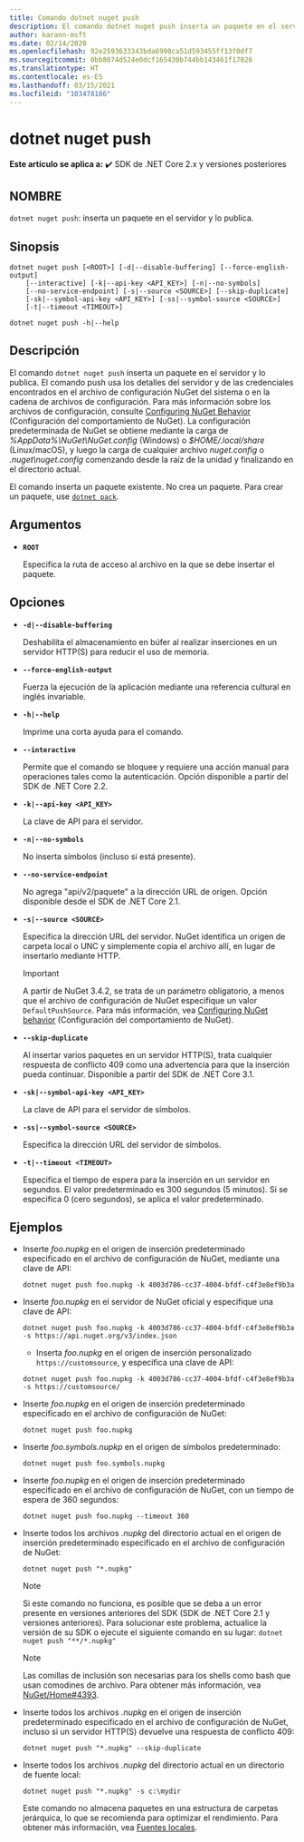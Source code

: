 ```yaml
---
title: Comando dotnet nuget push
description: El comando dotnet nuget push inserta un paquete en el servidor y lo publica.
author: karann-msft
ms.date: 02/14/2020
ms.openlocfilehash: 92e2593633343bda6990ca51d593455ff13f0df7
ms.sourcegitcommit: 0bb8074d524e0dcf165430b744bb143461f17026
ms.translationtype: HT
ms.contentlocale: es-ES
ms.lasthandoff: 03/15/2021
ms.locfileid: "103478186"
---
```

# <a name="dotnet-nuget-push"></a>dotnet nuget push

**Este artículo se aplica a:** ✔️ SDK de .NET Core 2.x y versiones posteriores

## <a name="name"></a>NOMBRE

`dotnet nuget push`: inserta un paquete en el servidor y lo publica.

## <a name="synopsis"></a>Sinopsis

```dotnetcli
dotnet nuget push [<ROOT>] [-d|--disable-buffering] [--force-english-output]
    [--interactive] [-k|--api-key <API_KEY>] [-n|--no-symbols]
    [--no-service-endpoint] [-s|--source <SOURCE>] [--skip-duplicate]
    [-sk|--symbol-api-key <API_KEY>] [-ss|--symbol-source <SOURCE>]
    [-t|--timeout <TIMEOUT>]

dotnet nuget push -h|--help
```

## <a name="description"></a>Descripción

El comando `dotnet nuget push` inserta un paquete en el servidor y lo publica. El comando push usa los detalles del servidor y de las credenciales encontrados en el archivo de configuración NuGet del sistema o en la cadena de archivos de configuración. Para más información sobre los archivos de configuración, consulte [Configuring NuGet Behavior](/nuget/consume-packages/configuring-nuget-behavior) (Configuración del comportamiento de NuGet). La configuración predeterminada de NuGet se obtiene mediante la carga de *%AppData%\NuGet\NuGet.config* (Windows) o *$HOME/.local/share* (Linux/macOS), y luego la carga de cualquier archivo *nuget.config* o *.nuget\nuget.config* comenzando desde la raíz de la unidad y finalizando en el directorio actual.

El comando inserta un paquete existente. No crea un paquete. Para crear un paquete, use [`dotnet pack`](dotnet-pack.md).

## <a name="arguments"></a>Argumentos

- **`ROOT`**

  Especifica la ruta de acceso al archivo en la que se debe insertar el paquete.

## <a name="options"></a>Opciones

- **`-d|--disable-buffering`**

  Deshabilita el almacenamiento en búfer al realizar inserciones en un servidor HTTP(S) para reducir el uso de memoria.

- **`--force-english-output`**

  Fuerza la ejecución de la aplicación mediante una referencia cultural en inglés invariable.

- **`-h|--help`**

  Imprime una corta ayuda para el comando.

- **`--interactive`**

  Permite que el comando se bloquee y requiere una acción manual para operaciones tales como la autenticación. Opción disponible a partir del SDK de .NET Core 2.2.

- **`-k|--api-key <API_KEY>`**

  La clave de API para el servidor.

- **`-n|--no-symbols`**

  No inserta símbolos (incluso si está presente).

- **`--no-service-endpoint`**

  No agrega "api/v2/paquete" a la dirección URL de origen. Opción disponible desde el SDK de .NET Core 2.1.

- **`-s|--source <SOURCE>`**

  Especifica la dirección URL del servidor. NuGet identifica un origen de carpeta local o UNC y simplemente copia el archivo allí, en lugar de insertarlo mediante HTTP.
  > [!IMPORTANT]
  > A partir de NuGet 3.4.2, se trata de un parámetro obligatorio, a menos que el archivo de configuración de NuGet especifique un valor `DefaultPushSource`. Para más información, vea [Configuring NuGet behavior](/nuget/consume-packages/configuring-nuget-behavior) (Configuración del comportamiento de NuGet).

- **`--skip-duplicate`**

  Al insertar varios paquetes en un servidor HTTP(S), trata cualquier respuesta de conflicto 409 como una advertencia para que la inserción pueda continuar. Disponible a partir del SDK de .NET Core 3.1.

- **`-sk|--symbol-api-key <API_KEY>`**

  La clave de API para el servidor de símbolos.

- **`-ss|--symbol-source <SOURCE>`**

  Especifica la dirección URL del servidor de símbolos.

- **`-t|--timeout <TIMEOUT>`**

  Especifica el tiempo de espera para la inserción en un servidor en segundos. El valor predeterminado es 300 segundos (5 minutos). Si se especifica 0 (cero segundos), se aplica el valor predeterminado.

## <a name="examples"></a>Ejemplos

- Inserte *foo.nupkg* en el origen de inserción predeterminado especificado en el archivo de configuración de NuGet, mediante una clave de API:

  ```dotnetcli
  dotnet nuget push foo.nupkg -k 4003d786-cc37-4004-bfdf-c4f3e8ef9b3a
  ```

- Inserte *foo.nupkg* en el servidor de NuGet oficial y especifique una clave de API:

  ```dotnetcli
  dotnet nuget push foo.nupkg -k 4003d786-cc37-4004-bfdf-c4f3e8ef9b3a -s https://api.nuget.org/v3/index.json
  ```
  
  * Inserta *foo.nupkg* en el origen de inserción personalizado `https://customsource`, y especifica una clave de API:

  ```dotnetcli
  dotnet nuget push foo.nupkg -k 4003d786-cc37-4004-bfdf-c4f3e8ef9b3a -s https://customsource/
  ```

- Inserte *foo.nupkg* en el origen de inserción predeterminado especificado en el archivo de configuración de NuGet:

  ```dotnetcli
  dotnet nuget push foo.nupkg
  ```

- Inserte *foo.symbols.nupkp* en el origen de símbolos predeterminado:

  ```dotnetcli
  dotnet nuget push foo.symbols.nupkg
  ```

- Inserte *foo.nupkg* en el origen de inserción predeterminado especificado en el archivo de configuración de NuGet, con un tiempo de espera de 360 segundos:

  ```dotnetcli
  dotnet nuget push foo.nupkg --timeout 360
  ```

- Inserte todos los archivos *.nupkg* del directorio actual en el origen de inserción predeterminado especificado en el archivo de configuración de NuGet:

  ```dotnetcli
  dotnet nuget push "*.nupkg"
  ```

  > [!NOTE]
  > Si este comando no funciona, es posible que se deba a un error presente en versiones anteriores del SDK (SDK de .NET Core 2.1 y versiones anteriores).
  > Para solucionar este problema, actualice la versión de su SDK o ejecute el siguiente comando en su lugar: `dotnet nuget push "**/*.nupkg"`
  
  > [!NOTE]
  > Las comillas de inclusión son necesarias para los shells como bash que usan comodines de archivo. Para obtener más información, vea [NuGet/Home#4393](https://github.com/NuGet/Home/issues/4393#issuecomment-667618120).

- Inserte todos los archivos *.nupkg* en el origen de inserción predeterminado especificado en el archivo de configuración de NuGet, incluso si un servidor HTTP(S) devuelve una respuesta de conflicto 409:

  ```dotnetcli
  dotnet nuget push "*.nupkg" --skip-duplicate
  ```

- Inserte todos los archivos *.nupkg*  del directorio actual en un directorio de fuente local:

  ```dotnetcli
  dotnet nuget push "*.nupkg" -s c:\mydir
  ```

  Este comando no almacena paquetes en una estructura de carpetas jerárquica, lo que se recomienda para optimizar el rendimiento. Para obtener más información, vea [Fuentes locales](/nuget/hosting-packages/local-feeds).  
